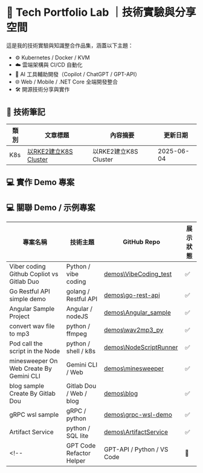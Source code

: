 # 🧠 Tech Portfolio Lab ｜技術實驗與分享空間

這是我的技術實驗與知識整合作品集，涵蓋以下主題：

- ⚙️ Kubernetes / Docker / KVM
- ☁️ 雲端架構與 CI/CD 自動化
- 🧠 AI 工具輔助開發（Copilot / ChatGPT / GPT-API）
- 🌐 Web / Mobile / .NET Core 全端開發整合
- 🛠️ 開源技術分享與實作

## 📘 技術筆記


| 類別 | 文章標題 | 內容摘要 | 更新日期 |
|------|----------|----------|----------|
| K8s | [以RKE2建立K8S Cluster](build_cluster_by_rke2.md)|以RKE2建立K8S Cluster|2025-06-04|
## 💻 實作 Demo 專案


## 💻 關聯 Demo / 示例專案

| 專案名稱 | 技術主題 | GitHub Repo | 展示狀態 |
|----------|------------|--------------|--------------|
| Viber coding Github Copliot vs Gitlab Duo | Python / vibe coding | [demos\VibeCoding_test](demos\VibeCoding_test) | ✅ |
| Go Restful API simple demo | golang / Restful API  | [demos\go-rest-api](demos\go-rest-api) | ✅ |
| Angular Sample Project | Angular / nodeJS | [demos\Angular_sample ](demos\Angular_sample) | ✅ |
| convert wav file to mp3 | python / ffmpeg | [demos\wav2mp3_py ](demos\wav2mp3_py) | ✅ |
| Pod call the script in the Node | python / shell / k8s | [demos\NodeScriptRunner ](demos\NodeScriptRunner) | ✅ |
| minesweeper On Web Create By Gemini CLI | Gemini CLI / Web | [demos\minesweeper ](demos\minesweeper) | ✅ |
| blog sample Create By Gitlab Dou | Gitlab Dou / Web / blog | [demos\blog ](demos\blog) | ✅ |
| gRPC wsl sample | gRPC / python  | [demos\grpc-wsl-demo ](demos\grpc-wsl-demo) | ✅ |
| Artifact Service | python / SQL lite  | [demos\ArtifactService ](demos\ArtifactService) | ✅ |
<!-- | GPT Code Refactor Helper | GPT-API / Python / VS Code | 🔗 | 構思中 |-->


<!-- 
## 📫 聯絡方式與更新

- Notion 作品集展示（建置中）
- Medium 技術筆記（建置中）

-->
